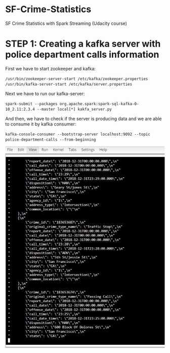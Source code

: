 # SF-Crime-Statistics
SF Crime Statistics with Spark Streaming (Udacity course)

# STEP 1: Creating a kafka server with police department calls information
First we have to start zookeeper and kafka:

  `/usr/bin/zookeeper-server-start /etc/kafka/zookeeper.properties`
  `/usr/bin/kafka-server-start /etc/kafka/server.properties`

Next we have to run our kafka-server:

  `spark-submit --packages org.apache.spark:spark-sql-kafka-0-10_2.11:2.3.4 --master local[*] kakfa_server.py`

And then, we have to check if the server is producing data and we are able to consume it by kafka consumer:

  `kafka-console-consumer --bootstrap-server localhost:9092 --topic police-department-calls --from-beginning`

![Kafka consumer output](https://github.com/patmaneg/SF-Crime-Statistics/blob/master/images/kafka-consumer.JPG?raw=true)


